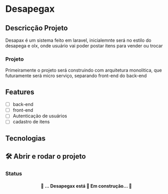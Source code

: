 # Desapegax 

## Descricção Projeto
Desapax é um sistema feito em laravel, inicialemnte será 
no estilo do desapega e olx, onde usuário vai poder postar itens para vender ou trocar

### Projeto 
Primeiramente o projeto será construindo com arquitetura monolitica, que futuramente será micro serviço,
separando front-end do back-end



## Features

- [ ] back-end
- [ ] front-end
- [ ] Autenticação de usuários
- [ ] cadastro de itens

##  Tecnologias

## 🛠️ Abrir e rodar o projeto
### Status
 <h4 align="center"> 
	🚧  ... Desapegax está 🚀 Em construção...  🚧
</h4>
